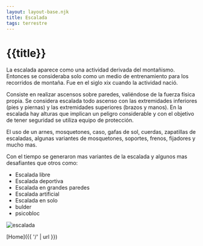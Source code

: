 ```yaml
---
layout: layout-base.njk
title: Escalada
tags: terrestre
---
```


# {{title}}

 La escalada aparece como una actividad derivada del montañismo. Entonces se consideraba solo como un medio de entrenamiento para los recorridos de montaña. Fue en el siglo xix cuando la actividad nació.

Consiste en realizar ascensos sobre paredes, valiéndose de la fuerza física propia. Se considera escalada todo ascenso con las extremidades inferiores (pies y piernas) y las extremidades superiores (brazos y manos). En la escalada hay alturas que implican un peligro considerable y con el objetivo de tener seguridad se utiliza equipo de protección.

El uso de un arnes, mosquetones, caso, gafas de sol, cuerdas, zapatillas de escaladas, algunas variantes de mosquetones, soportes, frenos, fijadores y mucho mas.

Con el tiempo se generaron mas variantes de la escalada y algunos mas desafiantes que otros como:

- Escalada libre
- Escalada deportiva
- Escalada en grandes paredes
- Escalada artificial
- Escalada en solo
- bulder
- psicobloc

![escalada](/amerike-template-eleventy-1ciber-main/src/static/img/escalada.jpg)

[Home]({{ '/' | url }})

